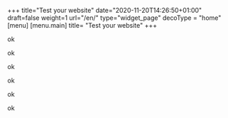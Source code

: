 +++
title="Test your website"
date="2020-11-20T14:26:50+01:00"
draft=false
weight=1
url="/en/"
type="widget_page"
decoType = "home"
[menu]
	[menu.main]
		title= "Test your website"
+++

<div data-un="un" data-deux="deux" data-trois="trois" data-quatre="quatre" data-cinq="cinq" data-six="six"><p>ok</p><p>ok</p><p>ok</p><p>ok</p><p>ok</p><p>ok</p></div>
